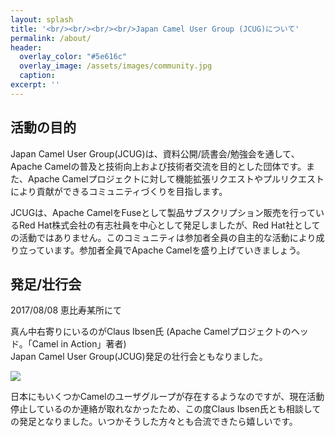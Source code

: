 ```yaml
---
layout: splash
title: '<br/><br/><br/><br/>Japan Camel User Group (JCUG)について'
permalink: /about/
header:
  overlay_color: "#5e616c"
  overlay_image: /assets/images/community.jpg
  caption: 
excerpt: ''
---
```


## 活動の目的
Japan Camel User Group(JCUG)は、資料公開/読書会/勉強会を通して、Apache Camelの普及と技術向上および技術者交流を目的とした団体です。また、Apache Camelプロジェクトに対して機能拡張リクエストやプルリクエストにより貢献ができるコミュニティづくりを目指します。

JCUGは、Apache CamelをFuseとして製品サブスクリプション販売を行っているRed Hat株式会社の有志社員を中心として発足しましたが、Red Hat社としての活動ではありません。このコミュニティは参加者全員の自主的な活動により成り立っています。参加者全員でApache Camelを盛り上げていきましょう。

## 発足/壮行会
2017/08/08 恵比寿某所にて  

真ん中右寄りにいるのがClaus Ibsen氏 (Apache Camelプロジェクトのヘッド。「Camel in Action」著者)  
Japan Camel User Group(JCUG)発足の壮行会ともなりました。

![](https://user-images.githubusercontent.com/27920264/29102228-8a769d90-7cf2-11e7-8cf2-6243e84d3032.jpg)

日本にもいくつかCamelのユーザグループが存在するようなのですが、現在活動停止しているのか連絡が取れなかったため、この度Claus Ibsen氏とも相談しての発足となりました。いつかそうした方々とも合流できたら嬉しいです。

